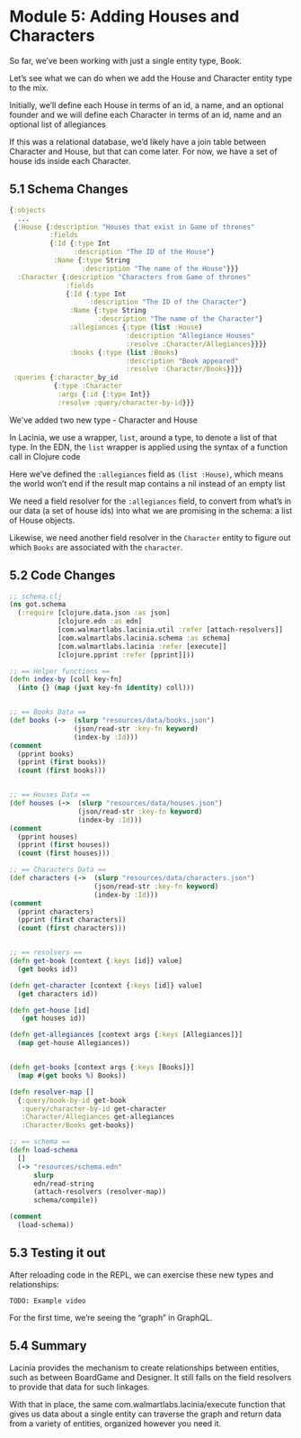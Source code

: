 # Module 5: Adding Houses and Characters

So far, we’ve been working with just a single entity type, Book.

Let’s see what we can do when we add the House and Character entity type to the mix.

Initially, we’ll define each House in terms of an id, a name, and an optional founder and we will define each Character in terms of an id, name and an optional list of allegiances


If this was a relational database, we’d likely have a join table between Character and House, but that can come later. For now, we have a set of house ids inside each Character.

## 5.1 Schema Changes

```clj
{:objects
  ...
 {:House {:description "Houses that exist in Game of thrones"
          :fields
          {:Id {:type Int
                :description "The ID of the House"}
           :Name {:type String
                  :description "The name of the House"}}}
  :Character {:description "Characters from Game of thrones"
              :fields
              {:Id {:type Int
                    :description "The ID of the Character"}
               :Name {:type String
                      :description "The name of the Character"}
               :allegiances {:type (list :House)
                             :description "Allegiance Houses"
                             :resolve :Character/Allegiances}}}}
               :books {:type (list :Books)
                             :description "Book appeared"
                             :resolve :Character/Books}}}}
 :queries {:character_by_id
           {:type :Character
            :args {:id {:type Int}}
            :resolve :query/character-by-id}}}

```

We've added two new type - Character and House

In Lacinia, we use a wrapper, `list`, around a type, to denote a list of that type. In the EDN, the `list` wrapper is applied using the syntax of a function call in Clojure code

Here we’ve defined the `:allegiances` field as `(list :House)`, which means the world won’t end if the result map contains a nil instead of an empty list

We need a field resolver for the `:allegiances` field, to convert from what’s in our data (a set of house ids) into what we are promising in the schema: a list of House objects.

Likewise, we need another field resolver in the `Character` entity to figure out which `Books` are associated with the `character`.

## 5.2 Code Changes

```clj
;; schema.clj
(ns got.schema
  (:require [clojure.data.json :as json]
            [clojure.edn :as edn]
            [com.walmartlabs.lacinia.util :refer [attach-resolvers]]
            [com.walmartlabs.lacinia.schema :as schema]
            [com.walmartlabs.lacinia :refer [execute]]
            [clojure.pprint :refer [pprint]]))

;; == Helper functions ==
(defn index-by [coll key-fn]
  (into {} (map (juxt key-fn identity) coll)))


;; == Books Data ==
(def books (->  (slurp "resources/data/books.json")
                (json/read-str :key-fn keyword)
                (index-by :Id)))
(comment
  (pprint books)
  (pprint (first books))
  (count (first books)))


;; == Houses Data ==
(def houses (->  (slurp "resources/data/houses.json")
                 (json/read-str :key-fn keyword)
                 (index-by :Id)))
(comment
  (pprint houses)
  (pprint (first houses))
  (count (first houses)))

;; == Characters Data ==
(def characters (->  (slurp "resources/data/characters.json")
                     (json/read-str :key-fn keyword)
                     (index-by :Id)))
(comment
  (pprint characters)
  (pprint (first characters))
  (count (first characters)))


;; == resolvers ==
(defn get-book [context {:keys [id]} value]
  (get books id))

(defn get-character [context {:keys [id]} value]
  (get characters id))

(defn get-house [id]
   (get houses id))

(defn get-allegiances [context args {:keys [Allegiances]}]
  (map get-house Allegiances))


(defn get-books [context args {:keys [Books]}]
  (map #(get books %) Books))

(defn resolver-map []
  {:query/book-by-id get-book
   :query/character-by-id get-character
   :Character/Allegiances get-allegiances
   :Character/Books get-books})

;; == schema ==
(defn load-schema
  []
  (-> "resources/schema.edn"
      slurp
      edn/read-string
      (attach-resolvers (resolver-map))
      schema/compile))

(comment
  (load-schema))


```

## 5.3 Testing it out

After reloading code in the REPL, we can exercise these new types and relationships:

```
TODO: Example video
```

For the first time, we’re seeing the “graph” in GraphQL.

## 5.4 Summary

Lacinia provides the mechanism to create relationships between entities, such as between BoardGame and Designer. It still falls on the field resolvers to provide that data for such linkages.

With that in place, the same com.walmartlabs.lacinia/execute function that gives us data about a single entity can traverse the graph and return data from a variety of entities, organized however you need it.
